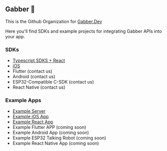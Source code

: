 ## Gabber 👋

This is the Github Organization for [Gabber.Dev](https://gabber.dev)

Here you'll find SDKs and example projects for integrating Gabber APIs into your app.

### SDKs

- [Typescript SDKS + React](https://github.com/gabber-dev/sdks-ts)
- [iOS](https://github.com/gabber-dev/sdk-swift)
- Flutter (contact us)
- Android (contact us)
- ESP32-Compatible C-SDK (contact us)
- React Native (contact us)

### Example Apps
- [Example Server](https://github.com/gabber-dev/example-server)
- [Example iOS App](https://github.com/gabber-dev/example-iOS)
- [Example React App](https://github.com/gabber-dev/example-react)
- Example Flutter APP (coming soon)
- Example Android App (coming soon)
- Example ESP32 Talking Robot (coming soon)
- Example React Native App (coming soon)
